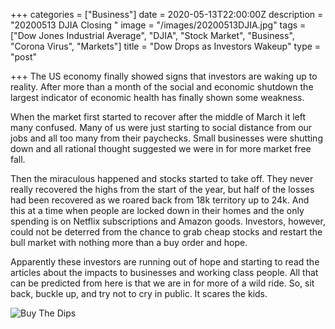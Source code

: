 +++
categories = ["Business"]
date = 2020-05-13T22:00:00Z
description = "20200513 DJIA Closing "
image = "/images/20200513DJIA.jpg"
tags = ["Dow Jones Industrial Average", "DJIA", "Stock Market", "Business", "Corona Virus", "Markets"]
title = "Dow Drops as Investors Wakeup"
type = "post"

+++
The US economy finally showed signs that investors are waking up to reality.  After more than a month of the social and economic shutdown the largest indicator of economic health has finally shown some weakness.

When the market first started to recover after the middle of March it left many confused.  Many of us were just starting to social distance from our jobs and all too many from their paychecks.  Small businesses were shutting down and all rational thought suggested we were in for more market free fall.

Then the miraculous happened and stocks started to take off.  They never really recovered the highs from the start of the year, but half of the losses had been recovered as we roared back from 18k territory up to 24k.  And this at a time when people are locked down in their homes and the only spending is on Netflix subscriptions and Amazon goods.  Investors, however, could not be deterred from the chance to grab cheap stocks and restart the bull market with nothing more than a buy order and hope.

Apparently these investors are running out of hope and starting to read the articles about the impacts to businesses and working class people.  All that can be predicted from here is that we are in for more of a wild ride.  So, sit back, buckle up, and try not to cry in public.  It scares the kids.

![Buy The Dips](/images/20200513_BuyingTheDips.jpg)